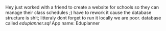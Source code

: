 Hey just worked with a friend to create a website for schools so they can manage their class schedules ;) have to rework it cause the database structure is shit; litteraly
dont forget to run it locally we are poor. database called *eduplanner.sql*
App name: Eduplanner
